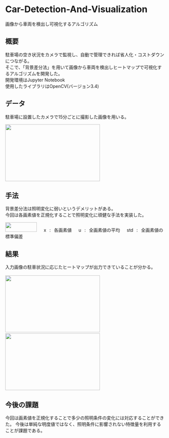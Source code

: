 # Car-Detection-And-Visualization
画像から車両を検出し可視化するアルゴリズム
## 概要
駐車場の空き状況をカメラで監視し、自動で管理できれば省人化・コストダウンにつながる。  
そこで、「背景差分法」を用いて画像から車両を検出しヒートマップで可視化するアルゴリズムを開発した。  
開発環境はJupyter Notebook  
使用したライブラリはOpenCV(バージョン3.4)
## データ
駐車場に設置したカメラで15分ごとに撮影した画像を用いる。  
  
<img src = "https://user-images.githubusercontent.com/63439267/79410632-f13b9280-7fdb-11ea-880c-8a5a6cadc6b3.jpg" width = "300" height = "180">
  
## 手法
背景差分法は照明変化に弱いというデメリットがある。  
今回は各画素値を正規化することで照明変化に頑健な手法を実装した。
  
<img src = "https://user-images.githubusercontent.com/63439267/79412123-aface680-7fdf-11ea-8c9e-46e8317caabd.PNG" width = "100" height = "30"> &emsp;
x &thinsp; : &thinsp; 各画素値 &emsp;
u &thinsp; : &thinsp; 全画素値の平均 &emsp;
std &thinsp; : &thinsp; 全画素値の標準偏差 &emsp;
## 結果
入力画像の駐車状況に応じたヒートマップが出力できていることが分かる。<br><br>
<img src = "https://user-images.githubusercontent.com/63439267/79416563-eb00e280-7fea-11ea-8b35-9ddda62c7880.jpg" width = "300" height = "180"> &emsp;
<img src = "https://user-images.githubusercontent.com/63439267/79416334-5e562480-7fea-11ea-9b78-47e58f86df41.jpg" width = "300" height = "180">
## 今後の課題
今回は画素値を正規化することで多少の照明条件の変化には対応することができた。
今後は単純な明度値ではなく、照明条件に影響されない特徴量を利用することが課題である。

